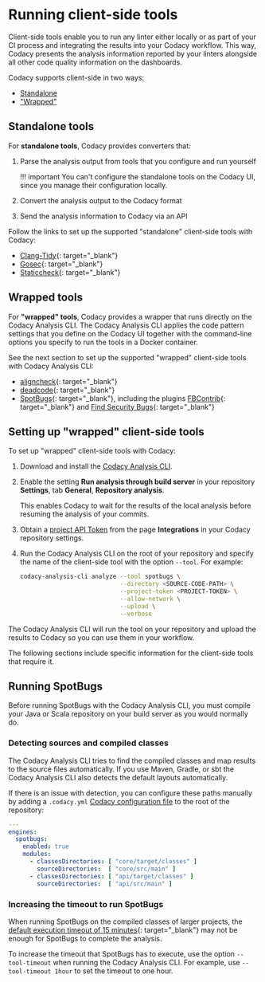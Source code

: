# Running client-side tools

Client-side tools enable you to run any linter either locally or as part of your CI process and integrating the results into your Codacy workflow. This way, Codacy presents the analysis information reported by your linters alongside all other code quality information on the dashboards.

Codacy supports client-side in two ways:

-   [Standalone](#standalone-tools)
-   ["Wrapped"](#wrapped-tools)

## Standalone tools

For **standalone tools**, Codacy provides converters that:

1.  Parse the analysis output from tools that you configure and run yourself

    !!! important
        You can't configure the standalone tools on the Codacy UI, since you manage their configuration locally.

1.  Convert the analysis output to the Codacy format

1.  Send the analysis information to Codacy via an API

Follow the links to set up the supported "standalone" client-side tools with Codacy:

<!-- TODO Make this into a table so that we can have both the link to the original tool and the instructions? -->

-   [Clang-Tidy](https://github.com/codacy/codacy-clang-tidy#usage){: target="_blank"}
-   [Gosec](https://github.com/codacy/codacy-gosec#usage){: target="_blank"}
-   [Staticcheck](https://github.com/codacy/codacy-staticcheck#usage){: target="_blank"}

## Wrapped tools

For **"wrapped" tools**, Codacy provides a wrapper that runs directly on the Codacy Analysis CLI. The Codacy Analysis CLI applies the code pattern settings that you define on the Codacy UI together with the command-line options you specify to run the tools in a Docker container.

See the next section to set up the supported "wrapped" client-side tools with Codacy Analysis CLI:

-   [aligncheck](https://gitlab.com/opennota/check){: target="_blank"}
-   [deadcode](https://github.com/tsenart/deadcode){: target="_blank"}
-   [SpotBugs](https://spotbugs.github.io/){: target="_blank"}, including the plugins [FBContrib](https://github.com/mebigfatguy/fb-contrib){: target="_blank"} and [Find Security Bugs](https://find-sec-bugs.github.io/){: target="_blank"}

## Setting up "wrapped" client-side tools

To set up "wrapped" client-side tools with Codacy:

1.  Download and install the [Codacy Analysis CLI](running-local-analysis.md).

1.  Enable the setting **Run analysis through build server** in your repository **Settings**, tab **General**, **Repository analysis**.
    
    This enables Codacy to wait for the results of the local analysis before resuming the analysis of your commits.

1.  Obtain a [project API Token](../repositories-configure/integrations/project-api.md) from the page **Integrations** in your Codacy repository settings.

1.  Run the Codacy Analysis CLI on the root of your repository and specify the name of the client-side tool with the option `--tool`. For example:

    ```bash
    codacy-analysis-cli analyze --tool spotbugs \
                                --directory <SOURCE-CODE-PATH> \
                                --project-token <PROJECT-TOKEN> \
                                --allow-network \
                                --upload \
                                --verbose
    ```

The Codacy Analysis CLI will run the tool on your repository and upload the results to Codacy so you can use them in your workflow.

The following sections include specific information for the client-side tools that require it.

## Running SpotBugs

Before running SpotBugs with the Codacy Analysis CLI, you must compile your Java or Scala repository on your build server as you would normally do.

### Detecting sources and compiled classes

The Codacy Analysis CLI tries to find the compiled classes and map results to the source files automatically. If you use Maven, Gradle, or sbt the Codacy Analysis CLI also detects the default layouts automatically.

If there is an issue with detection, you can configure these paths manually by adding a `.codacy.yml` [Codacy configuration file](../repositories-configure/codacy-configuration-file.md) to the root of the repository:

```yml
---
engines:
  spotbugs:
    enabled: true
    modules:
      - classesDirectories: [ "core/target/classes" ]
        sourceDirectories:  [ "core/src/main" ]
      - classesDirectories: [ "api/target/classes" ]
        sourceDirectories:  [ "api/src/main" ]
```

### Increasing the timeout to run SpotBugs

When running SpotBugs on the compiled classes of larger projects, the [default execution timeout of 15 minutes](https://github.com/codacy/codacy-analysis-cli/blob/master/README.md#commands-and-configuration){: target="_blank"} may not be enough for SpotBugs to complete the analysis.

To increase the timeout that SpotBugs has to execute, use the option `--tool-timeout` when running the Codacy Analysis CLI. For example, use `--tool-timeout 1hour` to set the timeout to one hour.
